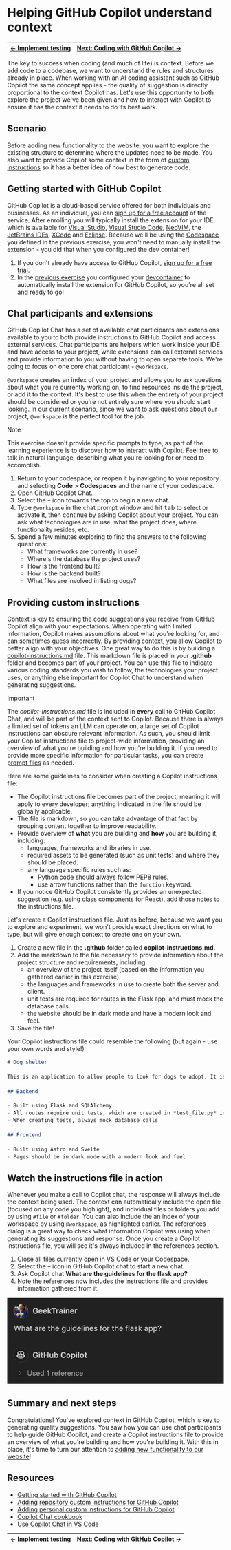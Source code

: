 # Helping GitHub Copilot understand context

| [← Implement testing][walkthrough-previous] | [Next: Coding with GitHub Copilot →][walkthrough-next] |
|:-----------------------------------|------------------------------------------:|

The key to success when coding (and much of life) is context. Before we add code to a codebase, we want to understand the rules and structures already in place. When working with an AI coding assistant such as GitHub Copilot the same concept applies - the quality of suggestion is directly proportional to the context Copilot has. Let's use this opportunity to both explore the project we've been given and how to interact with Copilot to ensure it has the context it needs to do its best work.

## Scenario

Before adding new functionality to the website, you want to explore the existing structure to determine where the updates need to be made. You also want to provide Copilot some context in the form of [custom instructions][copilot-custom-instructions] so it has a better idea of how best to generate code.

## Getting started with GitHub Copilot

GitHub Copilot is a cloud-based service offered for both individuals and businesses. As an individual, you can [sign up for a free account][copilot-signup] of the service. After enrolling you will typically install the extension for your IDE, which is available for [Visual Studio][copilot-vs], [Visual Studio Code][copilot-vscode], [NeoVIM][copilot-vim], the [JetBrains IDEs][copilot-jetbrains], [XCode](copilot-xcode) and [Eclipse][copilot-eclipse]. Because we'll be using the [Codespace][walkthrough-codespaces] you defined in the previous exercise, you won't need to manually install the extension - you did that when you configured the dev container!

1. If you don't already have access to GitHub Copilot, [sign up for a free trial][copilot-signup].
2. In the [previous exercise][walkthrough-codespaces] you configured your [devcontainer][devcontainer-docs] to automatically install the extension for GitHub Copilot, so you're all set and ready to go!

## Chat participants and extensions

GitHub Copilot Chat has a set of available chat participants and extensions available to you to both provide instructions to GitHub Copilot and access external services. Chat participants are helpers which work inside your IDE and have access to your project, while extensions can call external services and provide information to you without having to open separate tools. We're going to focus on one core chat participant - `@workspace`.

`@workspace` creates an index of your project and allows you to ask questions about what you're currently working on, to find resources inside the project, or add it to the context. It's best to use this when the entirety of your project should be considered or you're not entirely sure where you should start looking. In our current scenario, since we want to ask questions about our project, `@workspace` is the perfect tool for the job.

> [!NOTE]
> This exercise doesn't provide specific prompts to type, as part of the learning experience is to discover how to interact with Copilot. Feel free to talk in natural language, describing what you're looking for or need to accomplish.

1. Return to your codespace, or reopen it by navigating to your repository and selecting **Code** > **Codespaces** and the name of your codespace.
2. Open GitHub Copilot Chat.
3. Select the `+` icon towards the top to begin a new chat.
4. Type `@workspace` in the chat prompt window and hit <kbd>tab</kbd> to select or activate it, then continue by asking Copilot about your project. You can ask what technologies are in use, what the project does, where functionality resides, etc.
5. Spend a few minutes exploring to find the answers to the following questions:
    - What frameworks are currently in use?
    - Where's the database the project uses?
    - How is the frontend built?
    - How is the backend built?
    - What files are involved in listing dogs?

## Providing custom instructions

Context is key to ensuring the code suggestions you receive from GitHub Copilot align with your expectations. When operating with limited information, Copilot makes assumptions about what you're looking for, and can sometimes guess incorrectly. By providing context, you allow Copilot to better align with your objectives. One great way to do this is by building a [copilot-instructions.md][copilot-custom-instructions] file. This markdown file is placed in your **.github** folder and becomes part of your project. You can use this file to indicate various coding standards you wish to follow, the technologies your project uses, or anything else important for Copilot Chat to understand when generating suggestions.

> [!IMPORTANT]
> The *copilot-instructions.md* file is included in **every** call to GitHub Copilot Chat, and will be part of the context sent to Copilot. Because there is always a limited set of tokens an LLM can operate on, a large set of Copilot instructions can obscure relevant information. As such, you should limit your Copilot instructions file to project-wide information, providing an overview of what you're building and how you're building it. If you need to provide more specific information for particular tasks, you can create [prompt files][copilot-prompt-files] as needed.

Here are some guidelines to consider when creating a Copilot instructions file:

- The Copilot instructions file becomes part of the project, meaning it will apply to every developer; anything indicated in the file should be globally applicable.
- The file is markdown, so you can take advantage of that fact by grouping content together to improve readability.
- Provide overview of **what** you are building and **how** you are building it, including:
    - languages, frameworks and libraries in use.
    - required assets to be generated (such as unit tests) and where they should be placed.
    - any language specific rules such as:
        - Python code should always follow PEP8 rules.
        - use arrow functions rather than the `function` keyword.
- If you notice GitHub Copilot consistently provides an unexpected suggestion (e.g. using class components for React), add those notes to the instructions file.

Let's create a Copilot instructions file. Just as before, because we want you to explore and experiment, we won't provide exact directions on what to type, but will give enough context to create one on your own.

1. Create a new file in the **.github** folder called **copilot-instructions.md**.
2. Add the markdown to the file necessary to provide information about the project structure and requirements, including:
    - an overview of the project itself (based on the information you gathered earlier in this exercise).
    - the languages and frameworks in use to create both the server and client.
    - unit tests are required for routes in the Flask app, and must mock the database calls.
    - the website should be in dark mode and have a modern look and feel.
3. Save the file!

Your Copilot instructions file could resemble the following (but again - use your own words and style!):

```markdown
# Dog shelter

This is an application to allow people to look for dogs to adopt. It is built in a monorepo, with a Flask-based backend and Astro-based frontend.

## Backend

- Built using Flask and SQLAlchemy
- All routes require unit tests, which are created in *test_file.py* in the same folder as the file
- When creating tests, always mock database calls

## Frontend

- Built using Astro and Svelte
- Pages should be in dark mode with a modern look and feel
```

## Watch the instructions file in action

Whenever you make a call to Copilot chat, the response will always include the context being used. The context can automatically include the open file (focused on any code you highlight), and individual files or folders you add by using `#file` or `#folder`. You can also include the an index of your workspace by using `@workspace`, as highlighted earlier. The references dialog is a great way to check what information Copilot was using when generating its suggestions and response. Once you create a Copilot instructions file, you will see it's always included in the references section.

1. Close all files currently open in VS Code or your Codespace.
2. Select the `+` icon in GitHub Copilot chat to start a new chat.
3. Ask Copilot chat **What are the guidelines for the flask app?**
4. Note the references now includes the instructions file and provides information gathered from it.

![Screenshot of the chat window with the references section expanded displaying Copilot instructions in the list](./images/5-copilot-chat-references.png)

## Summary and next steps

Congratulations! You've explored context in GitHub Copilot, which is key to generating quality suggestions. You saw how you can use chat participants to help guide GitHub Copilot, and create a Copilot instructions file to provide an overview of what you're building and how you're building it. With this in place, it's time to turn our attention to [adding new functionality to our website][walkthrough-next]!

## Resources

- [Getting started with GitHub Copilot][copilot-getting-started]
- [Adding repository custom instructions for GitHub Copilot][copilot-custom-instructions]
- [Adding personal custom instructions for GitHub Copilot][copilot-personal-instructions]
- [Copilot Chat cookbook][copilot-chat-cookbook]
- [Use Copilot Chat in VS Code][vscode-copilot-chat]

| [← Implement testing][walkthrough-previous] | [Next: Coding with GitHub Copilot →][walkthrough-next] |
|:-----------------------------------|------------------------------------------:|

[copilot-chat-cookbook]: https://docs.github.com/en/copilot/copilot-chat-cookbook
[copilot-custom-instructions]: https://docs.github.com/en/copilot/customizing-copilot/adding-repository-custom-instructions-for-github-copilot
[copilot-eclipse]: https://marketplace.eclipse.org/content/github-copilot
[copilot-getting-started]: https://docs.github.com/en/copilot/getting-started-with-github-copilot
[copilot-jetbrains]: https://plugins.jetbrains.com/plugin/17718-github-copilot
[copilot-prompt-files]: https://docs.github.com/en/copilot/customizing-copilot/adding-repository-custom-instructions-for-github-copilot?tool=vscode#about-prompt-files
[copilot-personal-instructions]: https://docs.github.com/en/copilot/customizing-copilot/adding-personal-custom-instructions-for-github-copilot
[copilot-signup]: https://github.com/github-copilot/signup
[copilot-vim]: https://github.com/github/copilot.vim#getting-startedins.com/plugin/17718-github-copilot
[copilot-vs]: https://marketplace.visualstudio.com/items?itemName=GitHub.copilotvs
[copilot-vscode]: https://marketplace.visualstudio.com/items?itemName=GitHub.copilot
[copilot-xcode]: https://github.com/github/CopilotForXcode
[devcontainer-docs]: https://docs.github.com/en/codespaces/setting-up-your-project-for-codespaces/adding-a-dev-container-configuration/introduction-to-dev-containersopilot/adding-personal-custom-instructions-for-github-copilot
[vscode-copilot-chat]: https://code.visualstudio.com/docs/copilot/copilot-chat
[walkthrough-codespaces]: ./3-codespaces.mdvisualstudio.com/docs/copilot/copilot-chat
[walkthrough-next]: 6-code.md
[walkthrough-previous]: 4-testing.md
